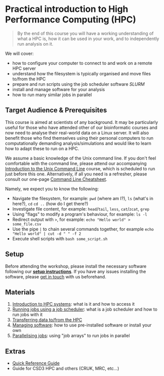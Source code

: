 # Practical introduction to High Performance Computing (HPC)

> By the end of this course you will have a working understanding of what a HPC is, how it can be used in your work, and to independently run analysis on it.

We will cover:

- how to configure your computer to connect to and work on a remote HPC server
- understand how the filesystem is typically organised and move files to/from the HPC
- prepare and run scripts using the job scheduler software _SLURM_
- install and manage software for your analysis
- how to run many similar jobs in parallel


## Target Audience & Prerequisites

This course is aimed at scientists of any background. 
It may be particularly useful for those who have attended other of our bioinformatic courses and now need to analyse their real-world data on a Linux server. 
It will also benefit those who find themselves using their personal computers to run computationally demanding analysis/simulations and would like to learn how to adapt these to run on a HPC.

We assume a basic knowledge of the Unix command line. 
If you don't feel comfortable with the command line, please attend our accompanying [Introduction to the Unix Command Line]() course, which is scheduled to run just before this one.
Alternatively, if all you need is a refresher, please consult our one-page [Command Line Cheatsheet](). 

Namely, we expect you to know the following:

- Navigate the filesystem, for example: `pwd` (where am I?), `ls` (what's in here?), `cd` `cd ..` (how do I get there?)
- Investigate file content, for example: `head`/`tail`, `less`, `cat`/`zcat`, `grep`
- Using "flags" to modify a program's behaviour, for example: `ls -l`
- Redirect output with `>`, for example: `echo "Hello world" > some_file.csv`
- Use the pipe `|` to chain several commands together, for example `echo "Hello world" | cut -d " " -f 2`
- Execute shell scripts with `bash some_script.sh`


## Setup

Before attending the workshop, please install the necessary software following our **[setup instructions](../setup_instructions.md)**.
If you have any issues installing the software, please [get in touch](mailto:bioinfo@hermes.cam.ac.uk) with us beforehand.


## Materials

1. [Introduction to HPC systems](episodes/01-intro.md): what is it and how to access it
2. [Running jobs using a job scheduler](episodes/02_slurm_basics.md): what is a job scheduler and how to run jobs with it
3. [Transferring data to/from the HPC](episodes/03-transfer_data.md) 
4. [Managing software](episodes/04-software.md): how to use pre-installed software or install your own
5. [Parallelising jobs](episodes/05-job_arrays.md): using "job arrays" to run jobs in parallel


## Extras

- [Quick Reference Guide](episodes/99_cheatsheet.md)
- Guide for CSD3 HPC and others (CRUK, MRC, etc...)